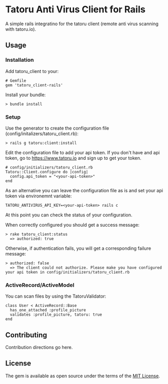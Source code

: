 # Tatoru Anti Virus Client for Rails

A simple rails integratino for the tatoru client (remote anti virus scanning with tatoru.io).

## Usage

### Installation

Add tatoru_client to your:

    # Gemfile
    gem 'tatoru_client-rails'

Install your bundle:

    > bundle install

### Setup

Use the generator to create the configuration file (config/initalizers/tatoru_client.rb):

    > rails g tatoru:client:install

Edit the configuration file to add your api token. If you don't have and api token, go to https://www.tatoru.io and sign up to get your token.

    # config/initializers/tatoru_client.rb
    Tatoru::Client.configure do |config|
      config.api_token = "<your-api-token>"
    end

As an alternative you can leave the configuration file as is and set your api token via environemnt variable:

    TATORU_ANTIVIRUS_API_KEY=<your-api-token> rails c

At this point you can check the status of your configuration.

When correctly configured you should get a success message:

    > rake tatoru_client:status
      => authorized: true

Otherwise, if authentication fails, you will get a corresponding failure message:

    > authorized: false
      => The client could not authorize. Please make you have configured your api token in config/initializers/tatoru_client.rb

### ActiveRecord/ActiveModel

You can scan files by using the TatoruValidator:

    class User < ActiveRecord::Base
      has_one_attached :profile_picture
      validates :profile_picture, tatoru: true
    end

## Contributing
Contribution directions go here.

## License
The gem is available as open source under the terms of the [MIT License](https://opensource.org/licenses/MIT).
